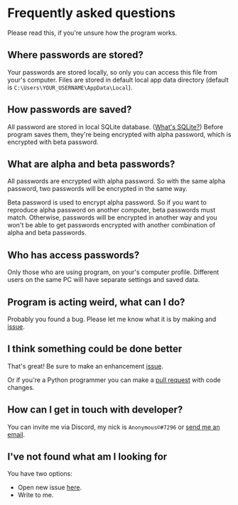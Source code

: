 # Frequently asked questions
Please read this, if you're unsure how the program works.

## Where passwords are stored?
Your passwords are stored locally, so only you can access this file from your's computer. Files are stored in default
local app data directory (default is `C:\Users\YOUR_USERNAME\AppData\Local`).

## How passwords are saved?
All password are stored in local SQLite database. ([What's SQLite?][sqlite]</sup>) Before program saves them, they're
being encrypted with alpha password, which is encrypted with beta password.

## What are alpha and beta passwords?
All passwords are encrypted with alpha password. So with the same alpha password, two passwords will be encrypted in
the same way.

Beta password is used to encrypt alpha password. So if you want to reproduce alpha password on another computer,
beta passwords must match. Otherwise, passwords will be encrypted in another way and you won't be able to get passwords
encrypted with another combination of alpha and beta passwords.


## Who has access passwords?
Only those who are using program, on your's computer profile. Different users on the same PC will have separate settings
and saved data.

## Program is acting weird, what can I do?
Probably you found a bug. Please let me know what it is by making and [issue][issues].

## I think something could be done better
That's great! Be sure to make an enhancement [issue][issues].

Or if you're a Python
programmer you can make a [pull request][pulls] with code changes.

## How can I get in touch with developer?
You can invite me via Discord, my nick is `Anonymous©#7296` or [send me an email][mail].

## I've not found what am I looking for
You have two options:
- Open new issue [here][issues].
- Write to me.

[sqlite]: <https://www.sqlite.org/index.html>
[issues]: <https://github.com/AnonymousX86/Python-Password/issues/new/choose>
[pulls]: <https://github.com/AnonymousX86/Python-Password/pulls>
[mail]: <mailto:jakub.suchenek.25@gmail.com>
